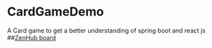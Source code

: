 # CardGameDemo
A Card game to get a better understanding of spring boot and react js
##[ZenHub board](https://app.zenhub.com/workspaces/cardgamedemo-5ed676f6e913e832e36c84db/board?repos=268841371)
